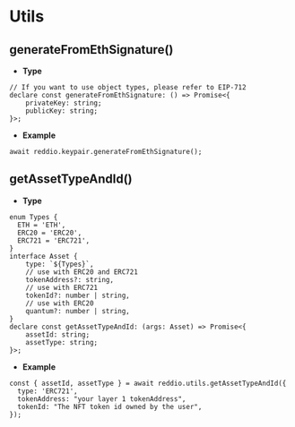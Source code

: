 # Utils

## generateFromEthSignature()

- **Type**

```tsx
// If you want to use object types, please refer to EIP-712
declare const generateFromEthSignature: () => Promise<{
    privateKey: string;
    publicKey: string;
}>;
```

- **Example**

```tsx
await reddio.keypair.generateFromEthSignature();
```

## getAssetTypeAndId()

- **Type**

```tsx
enum Types {
  ETH = 'ETH',
  ERC20 = 'ERC20',
  ERC721 = 'ERC721',
}
interface Asset {
    type: `${Types}`,
    // use with ERC20 and ERC721
    tokenAddress?: string,
    // use with ERC721
    tokenId?: number | string,
    // use with ERC20
    quantum?: number | string,
}
declare const getAssetTypeAndId: (args: Asset) => Promise<{
    assetId: string;
    assetType: string;
}>;
```

- **Example**

```tsx
const { assetId, assetType } = await reddio.utils.getAssetTypeAndId({
  type: 'ERC721',
  tokenAddress: "your layer 1 tokenAddress",
  tokenId: "The NFT token id owned by the user",
});
```